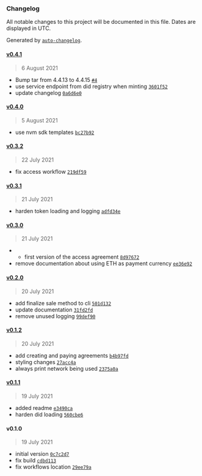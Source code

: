 ### Changelog

All notable changes to this project will be documented in this file. Dates are displayed in UTC.

Generated by [`auto-changelog`](https://github.com/CookPete/auto-changelog).

#### [v0.4.1](https://github.com/nevermined-io/vitadao-cli/compare/v0.4.0...v0.4.1)

> 6 August 2021

- Bump tar from 4.4.13 to 4.4.15 [`#4`](https://github.com/nevermined-io/vitadao-cli/pull/4)
- use service endpoint from did registry when minting [`3601f52`](https://github.com/nevermined-io/vitadao-cli/commit/3601f52d64304045701cfd8d25486942db75099b)
- update changelog [`0a6d6e0`](https://github.com/nevermined-io/vitadao-cli/commit/0a6d6e07441d3e348eeac97c0f89a9a394252db6)

#### [v0.4.0](https://github.com/nevermined-io/vitadao-cli/compare/v0.3.2...v0.4.0)

> 5 August 2021

- use nvm sdk templates [`bc27b92`](https://github.com/nevermined-io/vitadao-cli/commit/bc27b92ea5ad27c94c84f2dd15b6e730ce36dbf1)

#### [v0.3.2](https://github.com/nevermined-io/vitadao-cli/compare/v0.3.1...v0.3.2)

> 22 July 2021

- fix access workflow [`219df59`](https://github.com/nevermined-io/vitadao-cli/commit/219df59b324c4b880dd55484cb190d02c0db2f0a)

#### [v0.3.1](https://github.com/nevermined-io/vitadao-cli/compare/v0.3.0...v0.3.1)

> 21 July 2021

- harden token loading and logging [`adfd34e`](https://github.com/nevermined-io/vitadao-cli/commit/adfd34e3ffcdaa73b1f71390e31ccea8f309a689)

#### [v0.3.0](https://github.com/nevermined-io/vitadao-cli/compare/v0.2.0...v0.3.0)

> 21 July 2021

- - first version of the access agreement [`8d97672`](https://github.com/nevermined-io/vitadao-cli/commit/8d97672cbf59121dcdced85da2ec9460c0387cd5)
- remove documentation about using ETH as payment currency [`ee36e92`](https://github.com/nevermined-io/vitadao-cli/commit/ee36e924376c0f140a48e7f4c8ce66843677cff3)

#### [v0.2.0](https://github.com/nevermined-io/vitadao-cli/compare/v0.1.2...v0.2.0)

> 20 July 2021

- add finalize sale method to cli [`501d132`](https://github.com/nevermined-io/vitadao-cli/commit/501d132096db2b195706ee6056aea8bcc54c2675)
- update documentation [`31fd2fd`](https://github.com/nevermined-io/vitadao-cli/commit/31fd2fd2194aece7faa2eec65c8fd9a9e6c61ea5)
- remove unused logging [`99def90`](https://github.com/nevermined-io/vitadao-cli/commit/99def902cb0906fbf98bc27cfa7b3b89d9fdae34)

#### [v0.1.2](https://github.com/nevermined-io/vitadao-cli/compare/v0.1.1...v0.1.2)

> 20 July 2021

- add creating and paying agreements [`b4b97fd`](https://github.com/nevermined-io/vitadao-cli/commit/b4b97fdda845d7a43c42d3597daf19d32932684e)
- styling changes [`27acc4a`](https://github.com/nevermined-io/vitadao-cli/commit/27acc4a58086db28e184832a0fa60b7606ca4131)
- always print network being used [`2375a0a`](https://github.com/nevermined-io/vitadao-cli/commit/2375a0ade1185927c4ab3728eb286be065a48d5c)

#### [v0.1.1](https://github.com/nevermined-io/vitadao-cli/compare/v0.1.0...v0.1.1)

> 19 July 2021

- added readme [`e3490ca`](https://github.com/nevermined-io/vitadao-cli/commit/e3490ca4e7d9d62f5ea3bef84bc4f64849266f94)
- harden did loading [`560cbe6`](https://github.com/nevermined-io/vitadao-cli/commit/560cbe61975931c6b333ce26077fd1f3ba42237d)

#### v0.1.0

> 19 July 2021

- initial version [`0c7c2d7`](https://github.com/nevermined-io/vitadao-cli/commit/0c7c2d76337b1c4c65658a751cae7b636464e6eb)
- fix build [`cdbd113`](https://github.com/nevermined-io/vitadao-cli/commit/cdbd113095441d1d67645efdc11be13143eb5bc5)
- fix workflows location [`29ee79a`](https://github.com/nevermined-io/vitadao-cli/commit/29ee79a7b4732313178c9fd5503ea110829999d6)
